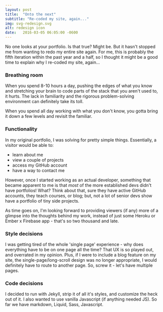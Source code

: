 ```yaml
---
layout: post
title:  "Onto the next"
subtitle: "Re-coded my site, again..."
img: svg-redesign.svg
alt: redesign icon
date:   2016-03-05 06:05:00 -0600
---
```

No one looks at your portfolio. Is that true? Might be. But it hasn't stopped me from wanting to redo my entire site again. For me, this is probably the fifth iteration within the past year and a half, so I thought it might be a good time to explain why I re-coded my site, again...

### Breathing room
When you spend 8-10 hours a day, pushing the edges of what you know and stretching your brain to code parts of the stack that you aren't used to, it hurts. The lack in familiarity and the rigorous problem-solving environment can definitely take its toll.

When you spend all day working with what you don't know, you gotta bring it down a few levels and revisit the familiar.


### Functionality
In my original portfolio, I was solving for pretty simple things. Essentially, a visitor would be able to:

- learn about me
- view a couple of projects
- access my GitHub account
- have a way to contact me 
  
However, once I started working as an actual developer, something that became apparent to me is that *most* of the more established devs didn't have portfolios! What? Think about that, sure they have active GitHub accounts, they teach courses, or blog; but, not a lot of senior devs show have a portfolio of tiny side projects.

As time goes on, I'm looking forward to providing viewers (if any) more of a glimpse into the thoughts behind my work, instead of just some Heroku or Ember x Firebase app - that's so two thousand and late.

### Style decisions
I was getting tired of the whole 'single page' experience - why does everything have to be on one page all the time? That UX is so played out, and overrated in my opinion. Plus, if I were to include a blog feature on my site, the single-page/long-scroll design was no longer appropriate, I would definitely have to route to another page. So, screw it - let's have multiple pages.

### Code decisions
I decided to run with Jekyll, strip it of all it's styles, and customize the heck out of it. I also wanted to use vanilla Javascript (if anything needed JS). So far we have markdown, Liquid, Sass, Javascript.

 
